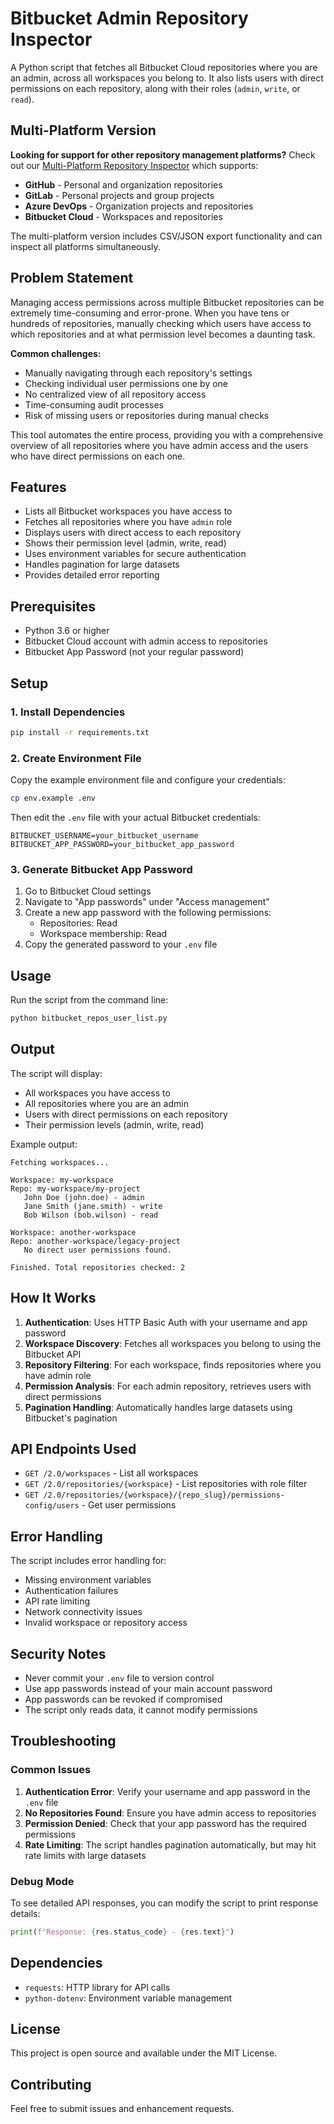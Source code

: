 # Bitbucket Admin Repository Inspector

A Python script that fetches all Bitbucket Cloud repositories where you are an admin, across all workspaces you belong to. It also lists users with direct permissions on each repository, along with their roles (`admin`, `write`, or `read`).

## Multi-Platform Version

**Looking for support for other repository management platforms?** Check out our [Multi-Platform Repository Inspector](README_MULTI_PLATFORM.md) which supports:

- **GitHub** - Personal and organization repositories
- **GitLab** - Personal projects and group projects  
- **Azure DevOps** - Organization projects and repositories
- **Bitbucket Cloud** - Workspaces and repositories

The multi-platform version includes CSV/JSON export functionality and can inspect all platforms simultaneously.

## Problem Statement

Managing access permissions across multiple Bitbucket repositories can be extremely time-consuming and error-prone. When you have tens or hundreds of repositories, manually checking which users have access to which repositories and at what permission level becomes a daunting task.

**Common challenges:**
- Manually navigating through each repository's settings
- Checking individual user permissions one by one
- No centralized view of all repository access
- Time-consuming audit processes
- Risk of missing users or repositories during manual checks

This tool automates the entire process, providing you with a comprehensive overview of all repositories where you have admin access and the users who have direct permissions on each one.

## Features

- Lists all Bitbucket workspaces you have access to
- Fetches all repositories where you have `admin` role
- Displays users with direct access to each repository
- Shows their permission level (admin, write, read)
- Uses environment variables for secure authentication
- Handles pagination for large datasets
- Provides detailed error reporting

## Prerequisites

- Python 3.6 or higher
- Bitbucket Cloud account with admin access to repositories
- Bitbucket App Password (not your regular password)

## Setup

### 1. Install Dependencies

```bash
pip install -r requirements.txt
```

### 2. Create Environment File

Copy the example environment file and configure your credentials:

```bash
cp env.example .env
```

Then edit the `.env` file with your actual Bitbucket credentials:

```env
BITBUCKET_USERNAME=your_bitbucket_username
BITBUCKET_APP_PASSWORD=your_bitbucket_app_password
```

### 3. Generate Bitbucket App Password

1. Go to Bitbucket Cloud settings
2. Navigate to "App passwords" under "Access management"
3. Create a new app password with the following permissions:
   - Repositories: Read
   - Workspace membership: Read
4. Copy the generated password to your `.env` file

## Usage

Run the script from the command line:

```bash
python bitbucket_repos_user_list.py
```

## Output

The script will display:
- All workspaces you have access to
- All repositories where you are an admin
- Users with direct permissions on each repository
- Their permission levels (admin, write, read)

Example output:
```
Fetching workspaces...

Workspace: my-workspace
Repo: my-workspace/my-project
   John Doe (john.doe) - admin
   Jane Smith (jane.smith) - write
   Bob Wilson (bob.wilson) - read

Workspace: another-workspace
Repo: another-workspace/legacy-project
   No direct user permissions found.

Finished. Total repositories checked: 2
```

## How It Works

1. **Authentication**: Uses HTTP Basic Auth with your username and app password
2. **Workspace Discovery**: Fetches all workspaces you belong to using the Bitbucket API
3. **Repository Filtering**: For each workspace, finds repositories where you have admin role
4. **Permission Analysis**: For each admin repository, retrieves users with direct permissions
5. **Pagination Handling**: Automatically handles large datasets using Bitbucket's pagination

## API Endpoints Used

- `GET /2.0/workspaces` - List all workspaces
- `GET /2.0/repositories/{workspace}` - List repositories with role filter
- `GET /2.0/repositories/{workspace}/{repo_slug}/permissions-config/users` - Get user permissions

## Error Handling

The script includes error handling for:
- Missing environment variables
- Authentication failures
- API rate limiting
- Network connectivity issues
- Invalid workspace or repository access

## Security Notes

- Never commit your `.env` file to version control
- Use app passwords instead of your main account password
- App passwords can be revoked if compromised
- The script only reads data, it cannot modify permissions

## Troubleshooting

### Common Issues

1. **Authentication Error**: Verify your username and app password in the `.env` file
2. **No Repositories Found**: Ensure you have admin access to repositories
3. **Permission Denied**: Check that your app password has the required permissions
4. **Rate Limiting**: The script handles pagination automatically, but may hit rate limits with large datasets

### Debug Mode

To see detailed API responses, you can modify the script to print response details:

```python
print(f"Response: {res.status_code} - {res.text}")
```

## Dependencies

- `requests`: HTTP library for API calls
- `python-dotenv`: Environment variable management

## License

This project is open source and available under the MIT License.

## Contributing

Feel free to submit issues and enhancement requests.

